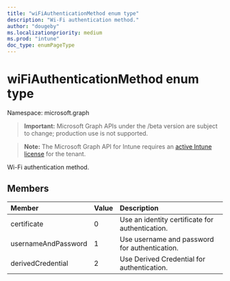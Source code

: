 ```yaml
---
title: "wiFiAuthenticationMethod enum type"
description: "Wi-Fi authentication method."
author: "dougeby"
ms.localizationpriority: medium
ms.prod: "intune"
doc_type: enumPageType
---
```


# wiFiAuthenticationMethod enum type

Namespace: microsoft.graph

> **Important:** Microsoft Graph APIs under the /beta version are subject to change; production use is not supported.

> **Note:** The Microsoft Graph API for Intune requires an [active Intune license](https://go.microsoft.com/fwlink/?linkid=839381) for the tenant.

Wi-Fi authentication method.

## Members
|Member|Value|Description|
|:---|:---|:---|
|certificate|0|Use an identity certificate for authentication.|
|usernameAndPassword|1|Use username and password for authentication.|
|derivedCredential|2|Use Derived Credential for authentication.|



